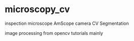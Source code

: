 # microscopy_cv
inspection microscope AmScope camera CV Segmentation

image processing from opencv tutorials mainly